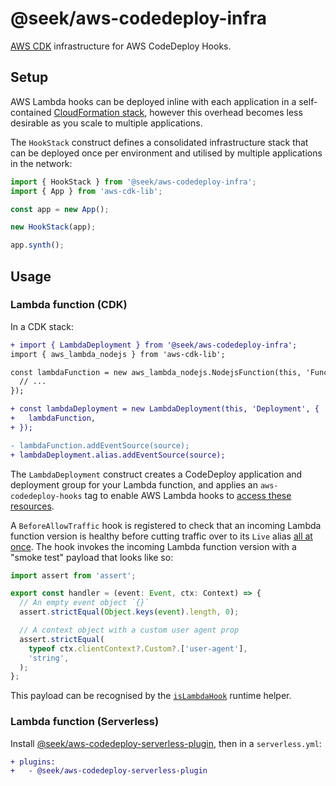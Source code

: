 # @seek/aws-codedeploy-infra

[AWS CDK] infrastructure for AWS CodeDeploy Hooks.

[AWS CDK]: https://docs.aws.amazon.com/cdk/v2/guide/work-with-cdk-typescript.html

## Setup

AWS Lambda hooks can be deployed inline with each application in a self-contained [CloudFormation stack],
however this overhead becomes less desirable as you scale to multiple applications.

[CloudFormation stack]: https://docs.aws.amazon.com/AWSCloudFormation/latest/UserGuide/stacks.html

The `HookStack` construct defines a consolidated infrastructure stack that can be deployed once per environment and utilised by multiple applications in the network:

```typescript
import { HookStack } from '@seek/aws-codedeploy-infra';
import { App } from 'aws-cdk-lib';

const app = new App();

new HookStack(app);

app.synth();
```

## Usage

### Lambda function (CDK)

In a CDK stack:

```diff
+ import { LambdaDeployment } from '@seek/aws-codedeploy-infra';
import { aws_lambda_nodejs } from 'aws-cdk-lib';

const lambdaFunction = new aws_lambda_nodejs.NodejsFunction(this, 'Function', {
  // ...
});

+ const lambdaDeployment = new LambdaDeployment(this, 'Deployment', {
+   lambdaFunction,
+ });

- lambdaFunction.addEventSource(source);
+ lambdaDeployment.alias.addEventSource(source);
```

The `LambdaDeployment` construct creates a CodeDeploy application and deployment group for your Lambda function,
and applies an `aws-codedeploy-hooks` tag to enable AWS Lambda hooks to [access these resources].

A `BeforeAllowTraffic` hook is registered to check that an incoming Lambda function version is healthy before cutting traffic over to its `Live` alias [all at once].
The hook invokes the incoming Lambda function version with a "smoke test" payload that looks like so:

```typescript
import assert from 'assert';

export const handler = (event: Event, ctx: Context) => {
  // An empty event object `{}`
  assert.strictEqual(Object.keys(event).length, 0);

  // A context object with a custom user agent prop
  assert.strictEqual(
    typeof ctx.clientContext?.Custom?.['user-agent'],
    'string',
  );
};
```

This payload can be recognised by the [`isLambdaHook`] runtime helper.

[access these resources]: https://docs.aws.amazon.com/IAM/latest/UserGuide/introduction_attribute-based-access-control.html
[all at once]: https://docs.aws.amazon.com/codedeploy/latest/userguide/deployment-configurations.html#deployment-configurations-predefined-lambda
[`isLambdaHook`]: ../hooks/README.md#islambdahook

### Lambda function (Serverless)

Install [@seek/aws-codedeploy-serverless-plugin],
then in a `serverless.yml`:

```diff
+ plugins:
+   - @seek/aws-codedeploy-serverless-plugin
```

[@seek/aws-codedeploy-serverless-plugin]: ../serverless-plugin/README.md
